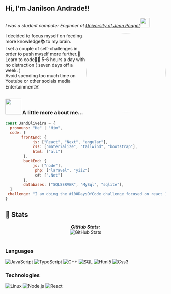 <h2> Hi, I'm Janilson Andrade!!</h2>
<p><em>I was a student computer Enginner at <a href="https://www.unipiaget.edu.cv/">University of Jean Peaget</a><img src="https://media.giphy.com/media/fYSnHlufseco8Fh93Z/giphy.gif" width="30"></br>
</em></p>
<img align='right' src="https://media.giphy.com/media/M9gbBd9nbDrOTu1Mqx/giphy.gif" width="250" style="border-radius:50%">
I decided to focus myself on feeding more knowledge📚 to my brain. </br>
I set a couple of self-challenges in order to push myself more further.🏃
Learn to code👨‍💻 5-6 hours a day with no distraction ( seven days off a week. ) </br>
Avoid spending too much time on Youtube or other socials media Entertainment☠️ </br>


### <img src="https://media.giphy.com/media/VgCDAzcKvsR6OM0uWg/giphy.gif" width="50"> A little more about me...  

```javascript
const JandOliveira = {
  pronouns: "He" | "Him",
  code: [
       frontEnd: {
            js: ["React", "Next", "angular"],
            css: ["materialize", "tailwind", "bootstrap"],
            html: ["all"]
        },
        backEnd: {
            js: ["node"],
             php: ["laravel", "yii2"]
             c#: [".Net"]
        },
        databases: ["SQLSERVER", "MySql", "sqlite"],
  ]
 challenge: "I am doing the #100DaysOfCode challenge focused on react JavaScrypt & C# .Net "
}
```


<h2>👀 Stats</h2>

<div>  
  <p align="center">
  <b><em>GitHub Stats:</em></b> <br/>
    <img src="https://github-readme-streak-stats.herokuapp.com/?user=JailsonA" alt="GitHub Stats" /> <br/><br/>
  
</div>

### Languages
 
![JavaScript](https://img.shields.io/badge/-JavaScript-000?&logo=JavaScript)
![TypeScript](https://img.shields.io/badge/-TypeScript-000?&logo=TypeScript)
![C++](https://img.shields.io/badge/-C++-000?&logo=c%2b%2b&logoColor=00599C)
![SQL](https://img.shields.io/badge/-SQL-000?&logo=MySQL)
![Html5](https://img.shields.io/badge/-html5-000?&logo=html5)
![Css3](https://img.shields.io/badge/-css3-000?&logo=css3)

### Technologies

![Linux](https://img.shields.io/badge/-Linux-000?&logo=Linux)
![Node.js](https://img.shields.io/badge/-Node.js-000?&logo=node.js)
![React](https://img.shields.io/badge/-React-000?&logo=React)



